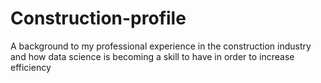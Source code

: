 # Construction-profile
A background to my professional experience in the construction industry and how data science is becoming a skill to have in order to increase efficiency
